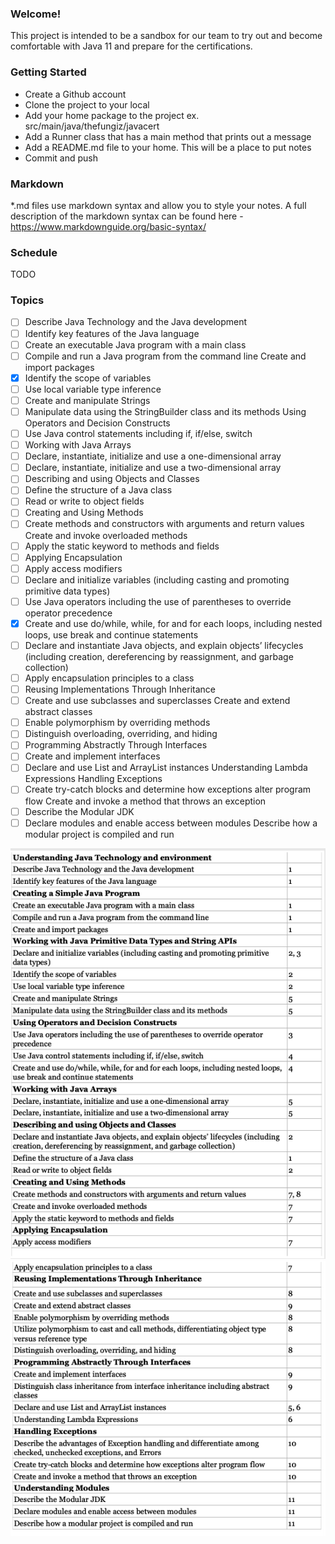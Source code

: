 ### Welcome!

This project is intended to be a sandbox for our team to try out and become comfortable with Java 11 and prepare for the certifications.

### Getting Started  
* Create a Github account
* Clone the project to your local
* Add your home package to the project ex. src/main/java/thefungiz/javacert
* Add a Runner class that has a main method that prints out a message
* Add a README.md file to your home. This will be a place to put notes
* Commit and push

### Markdown
*.md files use markdown syntax and allow you to style your notes.
A full description of the markdown syntax can be found here - https://www.markdownguide.org/basic-syntax/

### Schedule
TODO

### Topics
- [ ] Describe Java Technology and the Java development 
- [ ] Identify key features of the Java language
- [ ] Create an executable Java program with a main class 
- [ ] Compile and run a Java program from the command line Create and import packages
- [x] Identify the scope of variables
- [ ] Use local variable type inference
- [ ] Create and manipulate Strings
- [ ] Manipulate data using the StringBuilder class and its methods Using Operators and Decision Constructs
- [ ] Use Java control statements including if, if/else, switch
- [ ] Working with Java Arrays
- [ ] Declare, instantiate, initialize and use a one-dimensional array 
- [ ] Declare, instantiate, initialize and use a two-dimensional array 
- [ ] Describing and using Objects and Classes
- [ ] Define the structure of a Java class
- [ ] Read or write to object fields
- [ ] Creating and Using Methods
- [ ] Create methods and constructors with arguments and return values Create and invoke overloaded methods
- [ ] Apply the static keyword to methods and fields
- [ ] Applying Encapsulation
- [ ] Apply access modifiers
- [ ] Declare and initialize variables (including casting and promoting primitive data types)
- [ ] Use Java operators including the use of parentheses to override operator precedence
- [x] Create and use do/while, while, for and for each loops, including nested loops, use break and continue statements
- [ ] Declare and instantiate Java objects, and explain objects’ lifecycles (including creation, dereferencing by reassignment, and garbage collection)
- [ ] Apply encapsulation principles to a class
- [ ] Reusing Implementations Through Inheritance
- [ ] Create and use subclasses and superclasses Create and extend abstract classes
- [ ] Enable polymorphism by overriding methods
- [ ] Distinguish overloading, overriding, and hiding
- [ ] Programming Abstractly Through Interfaces
- [ ] Create and implement interfaces
- [ ] Declare and use List and ArrayList instances Understanding Lambda Expressions Handling Exceptions
- [ ] Create try-catch blocks and determine how exceptions alter program flow Create and invoke a method that throws an exception
- [ ] Describe the Modular JDK
- [ ] Declare modules and enable access between modules Describe how a modular project is compiled and run

![](objectives_chapters1.png)
![](objectives_chapters2.png)